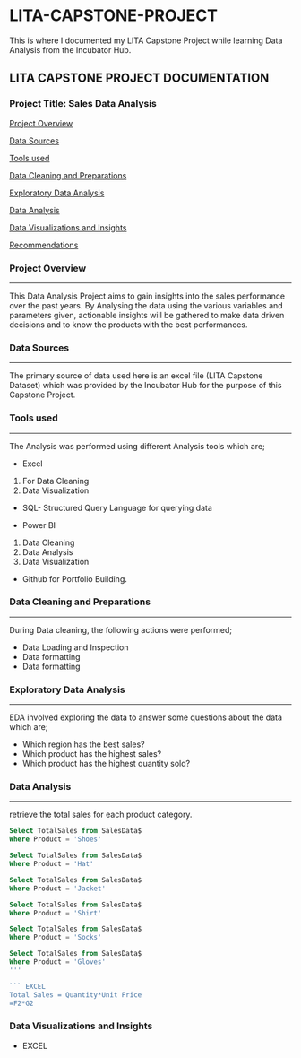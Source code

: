 # LITA-CAPSTONE-PROJECT
This is where I documented my LITA Capstone Project while learning Data Analysis from the Incubator Hub.

## LITA CAPSTONE PROJECT DOCUMENTATION
### Project Title: Sales Data Analysis

[Project Overview](#project-overview)

[Data Sources](#data-sources)

[Tools used](#tools-used)

[Data Cleaning and Preparations](#data-cleaning-and-preparations) 

[Exploratory Data Analysis](#exploratory-data-analysis)

[Data Analysis](#data-analysis)

[Data Visualizations and Insights](#data-visualizations-and-insights)

[Recommendations](#recommendations) 


### Project Overview
---
This Data Analysis Project aims to gain insights into the sales performance over the past years. By Analysing the data using the various variables and parameters given, actionable insights will be gathered to make data driven decisions and to know the products with the best performances.

### Data Sources
---
The primary source of data used here is an excel file (LITA Capstone Dataset) which was provided by the Incubator Hub for the purpose of this Capstone Project.

### Tools used
---
The Analysis was performed using different Analysis tools which are;
- Excel
1. For Data Cleaning
2. Data Visualization
   
- SQL- Structured Query Language for querying data 

- Power BI
1. Data Cleaning 
2. Data Analysis
3. Data Visualization
    
- Github for Portfolio Building.
  
### Data Cleaning and Preparations
---
During Data cleaning, the following actions were performed;
- Data Loading and Inspection 
- Data formatting
- Data formatting

### Exploratory Data Analysis 
---
EDA involved exploring the data to answer some questions about the data which are;
- Which region has the best sales?
- Which product has the highest sales?
- Which product has the highest quantity sold?

### Data Analysis 
---
retrieve the total sales for each product category.
```SQL
Select TotalSales from SalesData$ 
Where Product = 'Shoes'

Select TotalSales from SalesData$ 
Where Product = 'Hat'

Select TotalSales from SalesData$ 
Where Product = 'Jacket'

Select TotalSales from SalesData$ 
Where Product = 'Shirt'

Select TotalSales from SalesData$ 
Where Product = 'Socks'

Select TotalSales from SalesData$ 
Where Product = 'Gloves'
'''

``` EXCEL
Total Sales = Quantity*Unit Price 
=F2*G2
```

### Data Visualizations and Insights 
- EXCEL




















































